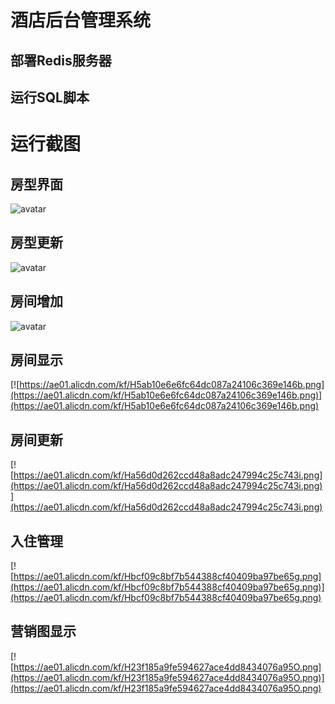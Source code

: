 # 酒店后台管理系统
## 部署Redis服务器
## 运行SQL脚本
# 运行截图
## 房型界面
![avatar](https://ae01.alicdn.com/kf/H7557e06ffb7649e3acae00ef95fa668d4.png)
## 房型更新
![avatar](https://ae01.alicdn.com/kf/H4c49afc761374deca4e4820191ad96a4h.png)
## 房间增加
![avatar](https://ae01.alicdn.com/kf/H39043f3d2f5448abab1fd4dba384d784O.png)
## 房间显示
[![https://ae01.alicdn.com/kf/H5ab10e6e6fc64dc087a24106c369e146b.png](https://ae01.alicdn.com/kf/H5ab10e6e6fc64dc087a24106c369e146b.png)](https://ae01.alicdn.com/kf/H5ab10e6e6fc64dc087a24106c369e146b.png)
## 房间更新
[![https://ae01.alicdn.com/kf/Ha56d0d262ccd48a8adc247994c25c743i.png](https://ae01.alicdn.com/kf/Ha56d0d262ccd48a8adc247994c25c743i.png)](https://ae01.alicdn.com/kf/Ha56d0d262ccd48a8adc247994c25c743i.png)
## 入住管理
[![https://ae01.alicdn.com/kf/Hbcf09c8bf7b544388cf40409ba97be65g.png](https://ae01.alicdn.com/kf/Hbcf09c8bf7b544388cf40409ba97be65g.png)](https://ae01.alicdn.com/kf/Hbcf09c8bf7b544388cf40409ba97be65g.png)
## 营销图显示
[![https://ae01.alicdn.com/kf/H23f185a9fe594627ace4dd8434076a95O.png](https://ae01.alicdn.com/kf/H23f185a9fe594627ace4dd8434076a95O.png)](https://ae01.alicdn.com/kf/H23f185a9fe594627ace4dd8434076a95O.png)
